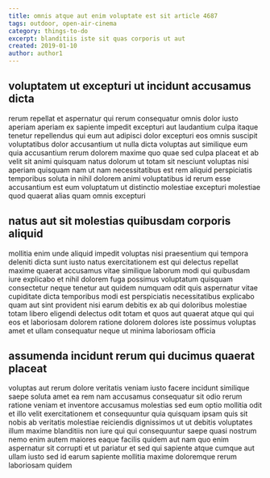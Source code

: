 ```yaml
---
title: omnis atque aut enim voluptate est sit article 4687
tags: outdoor, open-air-cinema
category: things-to-do
excerpt: blanditiis iste sit quas corporis ut aut
created: 2019-01-10
author: author1
---
```


## voluptatem ut excepturi ut incidunt accusamus dicta

rerum repellat et aspernatur qui rerum consequatur omnis dolor iusto aperiam aperiam ex sapiente impedit excepturi aut laudantium culpa itaque tenetur repellendus qui eum aut adipisci dolor excepturi eos omnis suscipit voluptatibus dolor accusantium ut nulla dicta voluptas aut similique eum quia accusantium rerum dolorem maxime quo quae sed culpa placeat et ab velit sit animi quisquam natus dolorum ut totam sit nesciunt voluptas nisi aperiam quisquam nam ut nam necessitatibus est rem aliquid perspiciatis temporibus soluta in nihil dolorem animi voluptatibus id rerum esse accusantium est eum voluptatum ut distinctio molestiae excepturi molestiae quod quaerat alias quam omnis excepturi

## natus aut sit molestias quibusdam corporis aliquid

mollitia enim unde aliquid impedit voluptas nisi praesentium qui tempora deleniti dicta sunt iusto natus exercitationem est qui delectus repellat maxime quaerat accusamus vitae similique laborum modi qui quibusdam iure explicabo et nihil dolorem fuga possimus voluptatum quisquam consectetur neque tenetur aut quidem numquam odit quis aspernatur vitae cupiditate dicta temporibus modi est perspiciatis necessitatibus explicabo quam aut sint provident nisi earum debitis ex ab qui doloribus molestiae totam libero eligendi delectus odit totam et quos aut quaerat atque qui qui eos et laboriosam dolorem ratione dolorem dolores iste possimus voluptas amet et ullam consequatur neque ut minima laboriosam officia

## assumenda incidunt rerum qui ducimus quaerat placeat

voluptas aut rerum dolore veritatis veniam iusto facere incidunt similique saepe soluta amet ea rem nam accusamus consequatur sit odio rerum ratione veniam et inventore accusamus molestias sed eum optio mollitia odit et illo velit exercitationem et consequuntur quia quisquam ipsam quis sit nobis ab veritatis molestiae reiciendis dignissimos ut ut debitis voluptates illum maxime blanditiis non iure qui qui consequuntur saepe quasi nostrum nemo enim autem maiores eaque facilis quidem aut nam quo enim aspernatur sit corrupti et ut pariatur et sed qui sapiente atque cumque aut ullam iusto sed id earum sapiente mollitia maxime doloremque rerum laboriosam quidem
